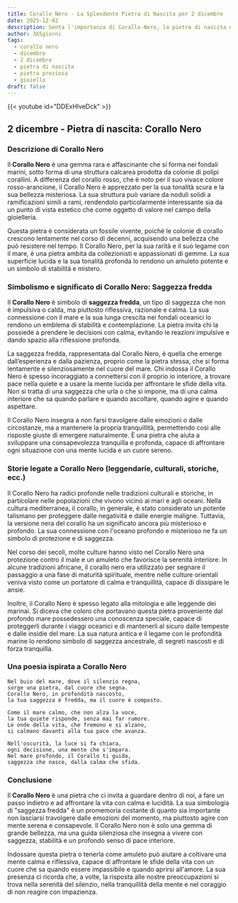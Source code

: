 ```yaml
---
title: Corallo Nero - La Splendente Pietra di Nascita per 2 dicembre
date: 2025-12-02
description: Senta l'importanza di Corallo Nero, la pietra di nascita di 2 dicembre che simboleggia Saggezza fredda. Lasci che la sua bellezza e il suo significato illuminino la sua giornata.
author: 365giorni
tags:
  - corallo nero
  - dicembre
  - 2 dicembre
  - pietra di nascita
  - pietra preziosa
  - gioiello
draft: false
---
```


{{< youtube id="DDExHlveDck" >}}

## 2 dicembre - Pietra di nascita: Corallo Nero

### Descrizione di Corallo Nero

Il **Corallo Nero** è una gemma rara e affascinante che si forma nei fondali marini, sotto forma di una struttura calcarea prodotta da colonie di polipi corallini. A differenza del corallo rosso, che è noto per il suo vivace colore rosso-arancione, il Corallo Nero è apprezzato per la sua tonalità scura e la sua bellezza misteriosa. La sua struttura può variare da noduli solidi a ramificazioni simili a rami, rendendolo particolarmente interessante sia da un punto di vista estetico che come oggetto di valore nel campo della gioielleria.

Questa pietra è considerata un fossile vivente, poiché le colonie di corallo crescono lentamente nel corso di decenni, acquisendo una bellezza che può resistere nel tempo. Il Corallo Nero, per la sua rarità e il suo legame con il mare, è una pietra ambita da collezionisti e appassionati di gemme. La sua superficie lucida e la sua tonalità profonda lo rendono un amuleto potente e un simbolo di stabilità e mistero.

### Simbolismo e significato di Corallo Nero: Saggezza fredda

Il **Corallo Nero** è simbolo di **saggezza fredda**, un tipo di saggezza che non è impulsiva o calda, ma piuttosto riflessiva, razionale e calma. La sua connessione con il mare e la sua lunga crescita nei fondali oceanici lo rendono un emblema di stabilità e contemplazione. La pietra invita chi la possiede a prendere le decisioni con calma, evitando le reazioni impulsive e dando spazio alla riflessione profonda.

La saggezza fredda, rappresentata dal Corallo Nero, è quella che emerge dall’esperienza e dalla pazienza, proprio come la pietra stessa, che si forma lentamente e silenziosamente nel cuore del mare. Chi indossa il Corallo Nero è spesso incoraggiato a connettersi con il proprio io interiore, a trovare pace nella quiete e a usare la mente lucida per affrontare le sfide della vita. Non si tratta di una saggezza che urla o che si impone, ma di una calma interiore che sa quando parlare e quando ascoltare, quando agire e quando aspettare.

Il Corallo Nero insegna a non farsi travolgere dalle emozioni o dalle circostanze, ma a mantenere la propria tranquillità, permettendo così alle risposte giuste di emergere naturalmente. È una pietra che aiuta a sviluppare una consapevolezza tranquilla e profonda, capace di affrontare ogni situazione con una mente lucida e un cuore sereno.

### Storie legate a Corallo Nero (leggendarie, culturali, storiche, ecc.)

Il Corallo Nero ha radici profonde nelle tradizioni culturali e storiche, in particolare nelle popolazioni che vivono vicino ai mari e agli oceani. Nella cultura mediterranea, il corallo, in generale, è stato considerato un potente talismano per proteggere dalle negatività e dalle energie maligne. Tuttavia, la versione nera del corallo ha un significato ancora più misterioso e profondo. La sua connessione con l'oceano profondo e misterioso ne fa un simbolo di protezione e di saggezza.

Nel corso dei secoli, molte culture hanno visto nel Corallo Nero una protezione contro il male e un amuleto che favorisce la serenità interiore. In alcune tradizioni africane, il corallo nero era utilizzato per segnare il passaggio a una fase di maturità spirituale, mentre nelle culture orientali veniva visto come un portatore di calma e tranquillità, capace di dissipare le ansie.

Inoltre, il Corallo Nero è spesso legato alla mitologia e alle leggende dei marinai. Si diceva che coloro che portavano questa pietra proveniente dal profondo mare possedessero una conoscenza speciale, capace di proteggerli durante i viaggi oceanici e di mantenerli al sicuro dalle tempeste e dalle insidie del mare. La sua natura antica e il legame con le profondità marine lo rendono simbolo di saggezza ancestrale, di segreti nascosti e di forza tranquilla.

### Una poesia ispirata a Corallo Nero

```
Nel buio del mare, dove il silenzio regna,
sorge una pietra, dal cuore che segna.
Corallo Nero, in profondità nascosto,
la tua saggezza è fredda, ma il cuore è composto.

Come il mare calmo, che non alza la voce,
la tua quiete risponde, senza mai far rumore.
Le onde della vita, che fremono e si alzano,
si calmano davanti alla tua pace che avanza.

Nell'oscurità, la luce si fa chiara,
ogni decisione, una mente che s'impara.
Nel mare profondo, il Corallo ti guida,
saggezza che nasce, dalla calma che sfida.
```

### Conclusione

Il **Corallo Nero** è una pietra che ci invita a guardare dentro di noi, a fare un passo indietro e ad affrontare la vita con calma e lucidità. La sua simbologia di "saggezza fredda" è un promemoria costante di quanto sia importante non lasciarsi travolgere dalle emozioni del momento, ma piuttosto agire con mente serena e consapevole. Il Corallo Nero non è solo una gemma di grande bellezza, ma una guida silenziosa che insegna a vivere con saggezza, stabilità e un profondo senso di pace interiore.

Indossare questa pietra o tenerla come amuleto può aiutare a coltivare una mente calma e riflessiva, capace di affrontare le sfide della vita con un cuore che sa quando essere impassibile e quando aprirsi all'amore. La sua presenza ci ricorda che, a volte, la risposta alle nostre preoccupazioni si trova nella serenità del silenzio, nella tranquillità della mente e nel coraggio di non reagire con impazienza.